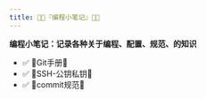 ```yaml
---
title: 🐱‍💻『编程小笔记』🐱‍💻
---
```


**编程小笔记：记录各种关于编程、配置、规范、的知识**

- ✅ 🥝Git手册🥝
- ✅ 🥝SSH-公钥私钥🥝
- ✅ 🥝commit规范🥝



